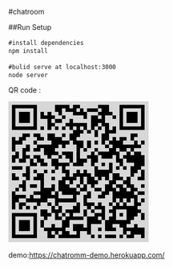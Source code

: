 #chatroom

##Run Setup

```
#install dependencies
npm install

#bulid serve at localhost:3000
node server
```

QR code :





![image](https://github.com/ChuHingYee/chatroom/blob/master/www/imgs/QRcode.png)





demo:https://chatromm-demo.herokuapp.com/
